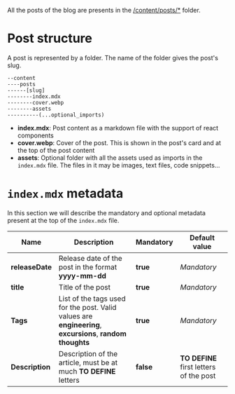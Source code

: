 All the posts of the blog are presents in the [/content/posts/\*](../content/posts/)
folder.

# Post structure

A post is represented by a folder. The name of the folder gives the post's slug.

```
--content
----posts
------[slug]
--------index.mdx
--------cover.webp
--------assets
----------(...optional_imports)
```

- **index.mdx**: Post content as a markdown file with the support of react components
- **cover.webp**: Cover of the post. This is shown in the post's card and at the top of
  the post content
- **assets**: Optional folder with all the assets used as imports in the `index.mdx` file. The files in it may be images, text files, code snippets...

# `index.mdx` metadata

In this section we will describe the mandatory and optional metadata present at
the top of the `index.mdx` file.

| Name            | Description                                                                                               | Mandatory | Default value                           |
| --------------- | --------------------------------------------------------------------------------------------------------- | --------- | --------------------------------------- |
| **releaseDate** | Release date of the post in the format **yyyy-mm-dd**                                                     | **true**  | _Mandatory_                             |
| **title**       | Title of the post                                                                                         | **true**  | _Mandatory_                             |
| **Tags**        | List of the tags used for the post. Valid values are **engineering**, **excursions**, **random thoughts** | **true**  | _Mandatory_                             |
| **Description** | Description of the article, must be at much **TO DEFINE** letters                                         | **false** | **TO DEFINE** first letters of the post |
